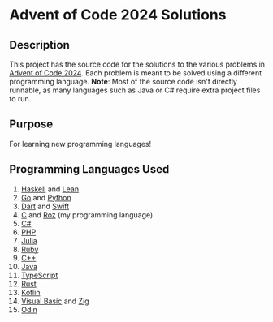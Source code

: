 # Advent of Code 2024 Solutions

## Description
This project has the source code for the solutions to the various problems in [Advent of Code 2024](https://adventofcode.com/2024). 
Each problem is meant to be solved using a different programming language.
**Note**: Most of the source code isn't directly runnable, as many languages such as Java or C# require extra project files to run.

## Purpose
For learning new programming languages!

## Programming Languages Used
1. [Haskell](https://www.haskell.org/) and [Lean](https://lean-lang.org/about/)
2. [Go](https://go.dev/doc/) and [Python](https://www.python.org/about/apps/)
3. [Dart](https://dart.dev/language) and [Swift](https://www.swift.org/)
4. [C](https://en.wikipedia.org/wiki/C_(programming_language)) and [Roz](https://github.com/cyan-wolf/roz_lang) (my programming language)
5. [C#](https://learn.microsoft.com/en-us/dotnet/csharp/tour-of-csharp/overview)
6. [PHP](https://www.php.net/manual/en/introduction.php)
7. [Julia](https://docs.julialang.org/en/v1/)
8. [Ruby](https://www.ruby-lang.org/en/about/)
9. [C++](https://en.wikipedia.org/wiki/C%2B%2B)
10. [Java](https://www.java.com/en/download/help/whatis_java.html)
11. [TypeScript](https://www.typescriptlang.org/docs/handbook/intro.html)
12. [Rust](https://www.rust-lang.org/)
13. [Kotlin](https://kotlinlang.org/docs/getting-started.html)
14. [Visual Basic](https://learn.microsoft.com/en-us/dotnet/visual-basic/programming-guide/concepts/) and [Zig](https://ziglang.org/learn/overview/)
15. [Odin](https://odin-lang.org/docs/overview/)
